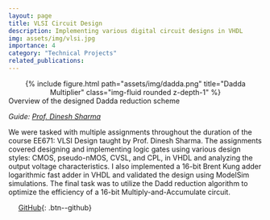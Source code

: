 ```yaml
---
layout: page
title: VLSI Circuit Design
description: Implementing various digital circuit designs in VHDL
img: assets/img/vlsi.jpg
importance: 4
category: "Technical Projects"
related_publications:
---
```


<center>
<div class="row">
    <div class="col-sm mt-4 mt-md-0">
        {% include figure.html path="assets/img/dadda.png" title="Dadda Multiplier" class="img-fluid rounded z-depth-1" %}
    </div>
</div>
</center>
<div class="caption">
    Overview of the designed Dadda reduction scheme
</div>

_Guide: [Prof. Dinesh Sharma](https://www.ee.iitb.ac.in/wiki/faculty/dinesh)_

We were tasked with multiple assignments throughout the duration of the course EE671: VLSI Design taught by Prof. Dinesh Sharma. The assignments covered designing and implementing logic gates using various design styles: CMOS, pseudo-nMOS, CVSL, and CPL, in VHDL and analyzing the output voltage characteristics. I also implemented a 16-bit Brent Kung adder logarithmic fast adder in VHDL and validated the design using ModelSim simulations. The final task was to utilize the Dadd reduction algorithm to optimize the efficiency of a 16-bit Multiply-and-Accumulate circuit.

&nbsp;&nbsp;&nbsp;&nbsp; [GitHub](https://github.com/AnubhavBhatla/VLSI-Design){: .btn--github}
